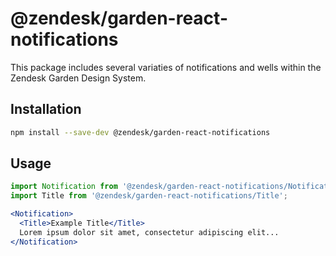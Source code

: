 # @zendesk/garden-react-notifications

This package includes several variaties of notifications and wells within the Zendesk Garden Design System.

## Installation

```sh
npm install --save-dev @zendesk/garden-react-notifications
```

## Usage

```jsx static
import Notification from '@zendesk/garden-react-notifications/Notifications';
import Title from '@zendesk/garden-react-notifications/Title';

<Notification>
  <Title>Example Title</Title>
  Lorem ipsum dolor sit amet, consectetur adipiscing elit...
</Notification>
```

